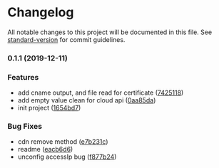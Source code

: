 # Changelog

All notable changes to this project will be documented in this file. See [standard-version](https://github.com/conventional-changelog/standard-version) for commit guidelines.

### 0.1.1 (2019-12-11)

### Features

- add cname output, and file read for certificate ([7425118](https://github.com/yugasun/tencent-cdn/commit/7425118e1c79849764498264eaee8fdf9dcbc5a6))
- add empty value clean for cloud api ([0aa85da](https://github.com/yugasun/tencent-cdn/commit/0aa85da7cd29bb26774af5c414c8422b8eb66741))
- init project ([1654bd7](https://github.com/yugasun/tencent-cdn/commit/1654bd73f6bdc6adf53238b737a071bc5271a6cf))

### Bug Fixes

- cdn remove method ([e7b231c](https://github.com/yugasun/tencent-cdn/commit/e7b231cb50d17e1234fe415ff4e665ab763246c3))
- readme ([eacb6d6](https://github.com/yugasun/tencent-cdn/commit/eacb6d619a88e9f54237663deb3d9af1c3f50d6f))
- unconfig accessIp bug ([f877b24](https://github.com/yugasun/tencent-cdn/commit/f877b24abc9d584fb68a93e48fc0b4d9e6812f56))
